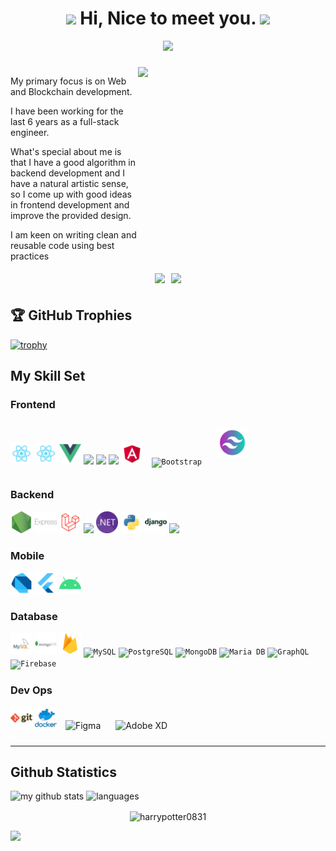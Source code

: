 <h1 align="center">
  <img src="https://media.giphy.com/media/hvRJCLFzcasrR4ia7z/giphy.gif" width="28">
  Hi, Nice to meet you.
  <img src="https://media.giphy.com/media/hvRJCLFzcasrR4ia7z/giphy.gif" width="28">
</h1>

<p align="center">
  <img src="https://readme-typing-svg.herokuapp.com/?lines=Creative,%20enthusiastic%20and%20Results-driven%20Senior%20Web3%20Engineer;%2B6%20years%20of%20hands-on%20experience;&center=true&width=800&height=45">
</p>

### <div style="display:flex flex-direction:column">
  <div style="display:flex">
    <div>
      <p>My primary focus is on Web and Blockchain development.</p>
      <p>I have been working for the last 6 years as a full-stack engineer.</p>
      <p>What's special about me is that I have a good algorithm in backend development and I have a natural artistic sense, so I come up with good ideas in frontend development and improve the provided design.</p>
      <p>I am keen on writing clean and reusable code using best practices</p>
    </div>
    <div>
      <img align="right" width="300" src="https://camo.githubusercontent.com/fa73289736064aba480d0708da37d7aa183a8c3e2bcc2f58c54285a3bbbeecc1/68747470733a2f2f7777772e61616c7068612e6e65742f77702d636f6e74656e742f75706c6f6164732f323032302f31322f66756c6c2d737461636b2d646576656c6f706d656e742e676966" />
    </div>
  </div>
  <div style="display:flex;justify-content: center;align-items: center">
    <a style="margin: 5px" href="https://web.skype.com?id=live:.cid.1020da9170a8c7eb">
      <img src="https://img.shields.io/badge/skype-%230077B5.svg?&style=for-the-badge&logo=skype&logoColor=white" />
    </a>
    <a style="margin: 5px" href="mailto:goldenpig951204@gmail.com">
      <img src="https://img.shields.io/badge/email me-%231DA1F3.svg?&style=for-the-badge&logo=gmail&logoColor=white" />
    </a>
  </div>
</div>


## 🏆 GitHub Trophies
[![trophy](https://github-profile-trophy.vercel.app/?username=harrypotter0831&column=8)](https://github-profile-trophy.vercel.app/?username=harrypotter0308&column=8)


## My Skill Set  

### Frontend  
<div align="left">
  <code><img height="35" src="https://raw.githubusercontent.com/github/explore/80688e429a7d4ef2fca1e82350fe8e3517d3494d/topics/react/react.png"></code>
  <code><img height="35" src="https://raw.githubusercontent.com/github/explore/80688e429a7d4ef2fca1e82350fe8e3517d3494d/topics/react/react.png"></code>
  <code><img height="35" src="https://raw.githubusercontent.com/github/explore/80688e429a7d4ef2fca1e82350fe8e3517d3494d/topics/vue/vue.png"></code>
  <code><img height="35" src="https://www.vectorlogo.zone/logos/nuxtjs/nuxtjs-icon.svg"></code>
  <code><img height="35" src="https://www.andre-abt.com/content/1-home/vuex.svg"></code>
  <code><img height="35" src="https://bestofjs.org/logos/vuetify.svg"></code>
  <code><img height="35" src="https://raw.githubusercontent.com/github/explore/80688e429a7d4ef2fca1e82350fe8e3517d3494d/topics/angular/angular.png"></code>
  <code><img style="margin: 10px" src="https://profilinator.rishav.dev/skills-assets/bootstrap-plain.svg" alt="Bootstrap" height="50" /></code>
  <code><img style="margin: 10px" src="https://raw.githubusercontent.com/praveenpuglia/tailwind-breeze/master/assets/logo.svg" alt="Bootstrap" height="50" /></code>
</div>

### Backend
<div align="left">
  <code><img height="35" src="https://raw.githubusercontent.com/github/explore/80688e429a7d4ef2fca1e82350fe8e3517d3494d/topics/nodejs/nodejs.png"></code>
  <code><img height="35" src="https://raw.githubusercontent.com/github/explore/80688e429a7d4ef2fca1e82350fe8e3517d3494d/topics/express/express.png"></code>
  <code><img height="35" src="https://raw.githubusercontent.com/github/explore/80688e429a7d4ef2fca1e82350fe8e3517d3494d/topics/laravel/laravel.png"></code>
  <code><img height="35" src="https://profilinator.rishav.dev/skills-assets/codeigniter.svg"></code>
  <code><img height="35" src="https://raw.githubusercontent.com/github/explore/80688e429a7d4ef2fca1e82350fe8e3517d3494d/topics/dotnet/dotnet.png"></code>
  <code><img height="35" src="https://raw.githubusercontent.com/github/explore/80688e429a7d4ef2fca1e82350fe8e3517d3494d/topics/python/python.png"></code>
  <code><img height="35" src="https://raw.githubusercontent.com/github/explore/80688e429a7d4ef2fca1e82350fe8e3517d3494d/topics/django/django.png"></code>
  <code><img height="35" src="https://profilinator.rishav.dev/skills-assets/nestjs.svg"></code>
</div>

### Mobile
<div align='left'>
  <code><img height="35" src="https://raw.githubusercontent.com/github/explore/80688e429a7d4ef2fca1e82350fe8e3517d3494d/topics/dart/dart.png"></code>
  <code><img height="35" src="https://raw.githubusercontent.com/github/explore/80688e429a7d4ef2fca1e82350fe8e3517d3494d/topics/flutter/flutter.png"></code>
  <code><img height="35" src="https://raw.githubusercontent.com/github/explore/80688e429a7d4ef2fca1e82350fe8e3517d3494d/topics/android/android.png"></code>
</div>

### Database
<div align='left'>
  <code><img height="35" src="https://raw.githubusercontent.com/github/explore/80688e429a7d4ef2fca1e82350fe8e3517d3494d/topics/mysql/mysql.png"></code>
  <code><img height="35" src="https://raw.githubusercontent.com/github/explore/80688e429a7d4ef2fca1e82350fe8e3517d3494d/topics/mongodb/mongodb.png"></code>
  <code><img height="35" src="https://raw.githubusercontent.com/github/explore/80688e429a7d4ef2fca1e82350fe8e3517d3494d/topics/firebase/firebase.png"></code>
  <code><img height="35" src="https://profilinator.rishav.dev/skills-assets/mysql-original-wordmark.svg" alt="MySQL" /></code>
  <code><img height="35" src="https://profilinator.rishav.dev/skills-assets/postgresql-original-wordmark.svg" alt="PostgreSQL" /></code>
  <code><img height="35" src="https://profilinator.rishav.dev/skills-assets/mongodb-original-wordmark.svg" alt="MongoDB" /></code>
  <code><img height="35" src="https://profilinator.rishav.dev/skills-assets/mariadb.png" alt="Maria DB"  /></code>
  <code><img height="35" src="https://profilinator.rishav.dev/skills-assets/graphql.png" alt="GraphQL" /></code>
  <code><img height="35" src="https://profilinator.rishav.dev/skills-assets/firebase.png" alt="Firebase" /></code>
</div>

### Dev Ops
<div align='left'>
  <code><img height="35" src="https://raw.githubusercontent.com/github/explore/80688e429a7d4ef2fca1e82350fe8e3517d3494d/topics/git/git.png"></code>
  <code><img height="35" src="https://raw.githubusercontent.com/github/explore/80688e429a7d4ef2fca1e82350fe8e3517d3494d/topics/docker/docker.png" ></code>
  
  <img style="margin: 10px" src="https://profilinator.rishav.dev/skills-assets/figma-icon.svg" alt="Figma" height="50" />  
  <img style="margin: 10px" src="https://profilinator.rishav.dev/skills-assets/adobexd.png" alt="Adobe XD" height="50" />  
</div>


<hr>
<h2 align="left">Github Statistics</h2>
<p align="left">
<img src="https://github-readme-stats.vercel.app/api?username=harrypotter0831&show_icons=true&line_height=21&theme=gotham" alt="my github stats" width="480"/>&nbsp;<img src="https://github-readme-stats.vercel.app/api/top-langs/?username=harrypotter0831&layout=compact&theme=gotham" alt="languages" height="165">
</p>
<p align="center"><img align="center" src="https://github-readme-streak-stats.herokuapp.com/?user=harrypotter0831&layout=compact&theme=gotham" alt="harrypotter0831" /></p>

 <a href="#">
  <img src="https://activity-graph.herokuapp.com/graph?username=harrypotter0831&bg_color=22272e&color=00ffff&line=00ffff&point=ffffff&area=true&hide_border=false"/>
</a>

